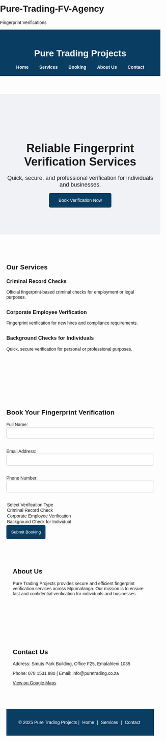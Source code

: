# Pure-Trading-FV-Agency
Fingerprint Verifications
<!DOCTYPE html>
<html lang="en">
<head>
    <meta charset="UTF-8">
    <meta name="viewport" content="width=device-width, initial-scale=1.0">
    <title>Pure Trading Projects - Fingerprint Verification</title>
    <style>
        body { font-family: Arial, sans-serif; margin: 0; padding: 0; }
        header { background-color: #0a3d62; color: white; padding: 20px; text-align: center; }
        nav { text-align: center; margin-top: 10px; }
        nav a { margin: 0 15px; color: white; text-decoration: none; font-weight: bold; }
        section { padding: 60px 20px; }
        .hero { background-color: #f1f2f6; text-align: center; padding: 100px 20px; }
        .hero h1 { font-size: 36px; margin-bottom: 20px; }
        .hero p { font-size: 18px; margin-bottom: 30px; }
        .btn { background-color: #0a3d62; color: white; padding: 15px 30px; text-decoration: none; border-radius: 5px; }
        .services, .about, .contact { max-width: 800px; margin: 0 auto; }
        .service-item { margin-bottom: 30px; }
        form input, form select, form textarea { width: 100%; padding: 10px; margin-bottom: 15px; border: 1px solid #ccc; border-radius: 5px; }
        form button { background-color: #0a3d62; color: white; padding: 15px; border: none; border-radius: 5px; cursor: pointer; }
        footer { background-color: #0a3d62; color: white; text-align: center; padding: 20px; }
        footer a { color: white; text-decoration: none; margin: 0 5px; }
    </style>
</head>
<body>

<header>
    <h1>Pure Trading Projects</h1>
    <nav>
        <a href="#home">Home</a>
        <a href="#services">Services</a>
        <a href="#booking">Booking</a>
        <a href="#about">About Us</a>
        <a href="#contact">Contact</a>
    </nav>
</header>

<section id="home" class="hero">
    <h1>Reliable Fingerprint Verification Services</h1>
    <p>Quick, secure, and professional verification for individuals and businesses.</p>
    <a href="#booking" class="btn">Book Verification Now</a>
</section>

<section id="services" class="services">
    <h2>Our Services</h2>
    <div class="service-item">
        <h3>Criminal Record Checks</h3>
        <p>Official fingerprint-based criminal checks for employment or legal purposes.</p>
    </div>
    <div class="service-item">
        <h3>Corporate Employee Verification</h3>
        <p>Fingerprint verification for new hires and compliance requirements.</p>
    </div>
    <div class="service-item">
        <h3>Background Checks for Individuals</h3>
        <p>Quick, secure verification for personal or professional purposes.</p>
    </div>
</section>

<section id="booking" class="booking">
    <h2>Book Your Fingerprint Verification</h2>
    <form>
    <form action="https://formspree.io/f/movlgqyv" method="POST">
  <label>
    Full Name:
    <input type="text" name="name" required>
  </label>
  <br><br>
  <label>
    Email Address:
    <input type="email" name="email" required>
  </label>
  <br><br>
  <label>
    Phone Number:
    <input type="tel" name="phone" required>
  </label>
  <br><br>
  <label>
<option value="">Select Verification Type</option>
<option value="criminal">Criminal Record Check</option>
<option value="corporate">Corporate Employee Verification</option>
<option value="individual">Background Check for Individual</option>
  <button type="submit">Submit Booking</button>
</form>
<section id="about" class="about">
    <h2>About Us</h2>
    <p>Pure Trading Projects provides secure and efficient fingerprint verification services across Mpumalanga. Our mission is to ensure fast and confidential verification for individuals and businesses.</p>
</section>

<section id="contact" class="contact">
    <h2>Contact Us</h2>
    <p>Address: Smuts Park Building, Office F25, Emalahleni 1035</p>
    <p>Phone: 078 1531 880 | Email: info@puretrading.co.za</p>
    <p><a href="https://goo.gl/maps/your-google-map-link" target="_blank">View on Google Maps</a></p>
</section>

<footer>
    <p>&copy; 2025 Pure Trading Projects | <a href="#home">Home</a> | <a href="#services">Services</a> | <a href="#contact">Contact</a></p>
</footer>

</body>
</html>
